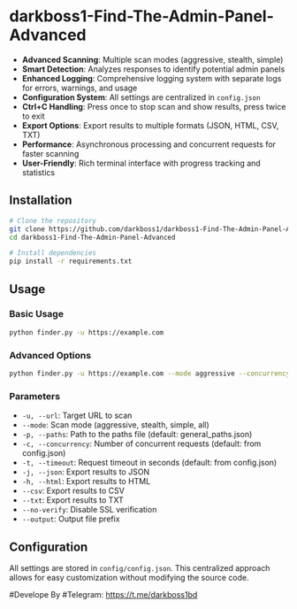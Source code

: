 # darkboss1-Find-The-Admin-Panel-Advanced
- **Advanced Scanning**: Multiple scan modes (aggressive, stealth, simple)
- **Smart Detection**: Analyzes responses to identify potential admin panels
- **Enhanced Logging**: Comprehensive logging system with separate logs for errors, warnings, and usage
- **Configuration System**: All settings are centralized in `config.json`
- **Ctrl+C Handling**: Press once to stop scan and show results, press twice to exit
- **Export Options**: Export results to multiple formats (JSON, HTML, CSV, TXT)
- **Performance**: Asynchronous processing and concurrent requests for faster scanning
- **User-Friendly**: Rich terminal interface with progress tracking and statistics

## Installation

```bash
# Clone the repository
git clone https://github.com/darkboss1/darkboss1-Find-The-Admin-Panel-Advanced.git
cd darkboss1-Find-The-Admin-Panel-Advanced

# Install dependencies
pip install -r requirements.txt
```

## Usage

### Basic Usage

```bash
python finder.py -u https://example.com
```

### Advanced Options

```bash
python finder.py -u https://example.com --mode aggressive --concurrency 50 -j -h -c
```

### Parameters

- `-u, --url`: Target URL to scan
- `--mode`: Scan mode (aggressive, stealth, simple, all)
- `-p, --paths`: Path to the paths file (default: general_paths.json)
- `-c, --concurrency`: Number of concurrent requests (default: from config.json)
- `-t, --timeout`: Request timeout in seconds (default: from config.json)
- `-j, --json`: Export results to JSON
- `-h, --html`: Export results to HTML
- `--csv`: Export results to CSV
- `--txt`: Export results to TXT
- `--no-verify`: Disable SSL verification
- `--output`: Output file prefix

## Configuration

All settings are stored in `config/config.json`. This centralized approach allows for easy customization without modifying the source code.

#Develope By
#Telegram: https://t.me/darkboss1bd
